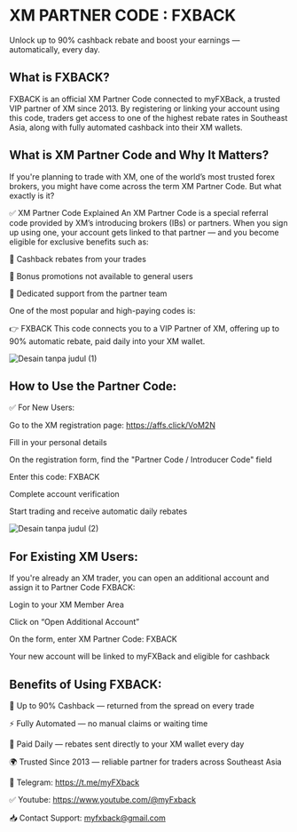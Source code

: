 # XM PARTNER CODE : FXBACK
Unlock up to 90% cashback rebate and boost your earnings — automatically, every day.

## What is FXBACK?

FXBACK is an official XM Partner Code connected to myFXBack, a trusted VIP partner of XM since 2013. By registering or linking your account using this code, traders get access to one of the highest rebate rates in Southeast Asia, along with fully automated cashback into their XM wallets. 

## What is XM Partner Code and Why It Matters?
If you're planning to trade with XM, one of the world’s most trusted forex brokers, you might have come across the term XM Partner Code. But what exactly is it?

✅ XM Partner Code Explained
An XM Partner Code is a special referral code provided by XM’s introducing brokers (IBs) or partners. When you sign up using one, your account gets linked to that partner — and you become eligible for exclusive benefits such as:

💸 Cashback rebates from your trades

🎁 Bonus promotions not available to general users

💬 Dedicated support from the partner team

One of the most popular and high-paying codes is:

👉 FXBACK
This code connects you to a VIP Partner of XM, offering up to 90% automatic rebate, paid daily into your XM wallet.

![Desain tanpa judul (1)](https://github.com/user-attachments/assets/b0029513-a217-41af-a433-0d9da1d39b60)

## How to Use the Partner Code:

✅ For New Users:

Go to the XM registration page: https://affs.click/VoM2N

Fill in your personal details

On the registration form, find the "Partner Code / Introducer Code" field

Enter this code: FXBACK

Complete account verification

Start trading and receive automatic daily rebates


![Desain tanpa judul (2)](https://github.com/user-attachments/assets/4529e6c4-4b32-4250-9d9c-1b9b81a3b1ae)

## For Existing XM Users:

If you're already an XM trader, you can open an additional account and assign it to Partner Code FXBACK:

Login to your XM Member Area

Click on “Open Additional Account”

On the form, enter XM Partner Code: FXBACK

Your new account will be linked to myFXBack and eligible for cashback

## Benefits of Using FXBACK:

🔁 Up to 90% Cashback — returned from the spread on every trade

⚡ Fully Automated — no manual claims or waiting time

💼 Paid Daily — rebates sent directly to your XM wallet every day

🌍 Trusted Since 2013 — reliable partner for traders across Southeast Asia


📲 Telegram: https://t.me/myFXback

✅ Youtube: https://www.youtube.com/@myFxback

📥 Contact Support: myfxback@gmail.com

